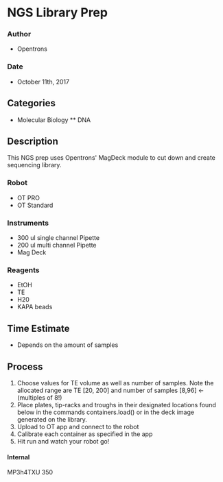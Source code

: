 # NGS Library Prep

### Author
 * Opentrons

### Date
 * October 11th, 2017

## Categories
 * Molecular Biology
** DNA

## Description
This NGS prep uses Opentrons' MagDeck module to cut down and create sequencing
library.

### Robot
* OT PRO
* OT Standard

### Instruments
* 300 ul single channel Pipette
* 200 ul multi channel Pipette
* Mag Deck

### Reagents
* EtOH
* TE
* H20
* KAPA beads

## Time Estimate
* Depends on the amount of samples

## Process
1. Choose values for TE volume as well as number of samples. Note the allocated
range are TE [20, 200] and number of samples [8,96] <- (multiples of 8!)
2. Place plates, tip-racks and troughs in their designated locations found below in the commands
containers.load() or in the deck image generated on the library.
2. Upload to OT app and connect to the robot
3. Calibrate each container as specified in the app
4. Hit run and watch your robot go!

#### Internal
MP3h4TXU
350
